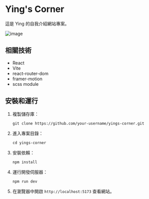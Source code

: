 # Ying's Corner

這是 Ying 的自我介紹網站專案。

![image](https://github.com/user-attachments/assets/c8649802-2209-4f26-8a5d-91c4f40a2fc7)



## 相關技術

- React
- Vite
- react-router-dom
- framer-motion
- scss module


## 安裝和運行

1. 複製儲存庫：
   ```
   git clone https://github.com/your-username/yings-corner.git
   ```

2. 進入專案目錄：
   ```
   cd yings-corner
   ```

3. 安裝依賴：
   ```
   npm install
   ```

4. 運行開發伺服器：
   ```
   npm run dev
   ```

5. 在瀏覽器中開啟 `http://localhost:5173` 查看網站。

